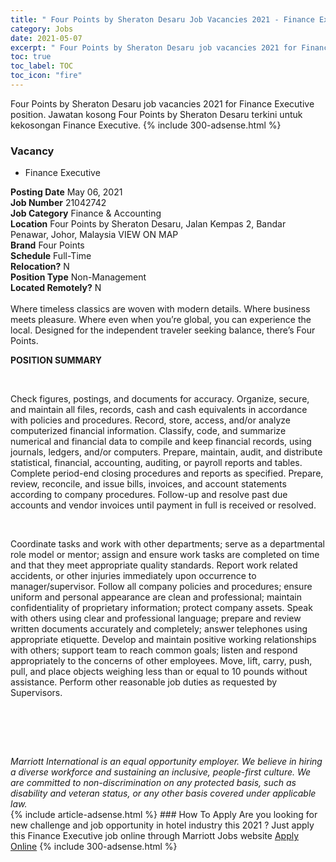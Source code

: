 ```yaml
---
title: " Four Points by Sheraton Desaru Job Vacancies 2021 - Finance Executive" 
category: Jobs 
date: 2021-05-07 
excerpt: " Four Points by Sheraton Desaru job vacancies 2021 for Finance Executive position. Jawatan kosong  Four Points by Sheraton Desaru terkini untuk kekosongan Finance Executive." 
toc: true 
toc_label: TOC 
toc_icon: "fire" 
--- 
```


 Four Points by Sheraton Desaru job vacancies 2021 for Finance Executive position. Jawatan kosong  Four Points by Sheraton Desaru terkini untuk kekosongan Finance Executive. 
{% include 300-adsense.html %} 
### Vacancy 
- Finance Executive 
<div><div><b>Posting Date</b> May 06, 2021<br><b>Job Number</b> 21042742<br><b>Job Category</b> Finance &amp; Accounting<br><b>Location</b> Four Points by Sheraton Desaru, Jalan Kempas 2, Bandar Penawar, Johor, Malaysia VIEW ON MAP<br><b>Brand</b> Four Points<br><b>Schedule</b> Full-Time<br><b>Relocation?</b> N<br><b>Position Type</b> Non-Management<br><b>Located Remotely?</b> N<br><br>Where timeless classics are woven with modern details. Where business meets pleasure. Where even when you&#8217;re global, you can experience the local. Designed for the independent traveler seeking balance, there&#8217;s Four Points.<br></div><div> <p><strong>POSITION SUMMARY</strong></p> <p>&#160;</p> <p>Check figures, postings, and documents for accuracy. Organize, secure, and maintain all files, records, cash and cash equivalents in accordance with policies and procedures. Record, store, access, and/or analyze computerized financial information. Classify, code, and summarize numerical and financial data to compile and keep financial records, using journals, ledgers, and/or computers. Prepare, maintain, audit, and distribute statistical, financial, accounting, auditing, or payroll reports and tables. Complete period-end closing procedures and reports as specified. Prepare, review, reconcile, and issue bills, invoices, and account statements according to company procedures. Follow-up and resolve past due accounts and vendor invoices until payment in full is received or resolved.</p> <p>&#160;</p> <p>Coordinate tasks and work with other departments; serve as a departmental role model or mentor; assign and ensure work tasks are completed on time and that they meet appropriate quality standards. Report work related accidents, or other injuries immediately upon occurrence to manager/supervisor. Follow all company policies and procedures; ensure uniform and personal appearance are clean and professional; maintain confidentiality of proprietary information; protect company assets. Speak with others using clear and professional language; prepare and review written documents accurately and completely; answer telephones using appropriate etiquette. Develop and maintain positive working relationships with others; support team to reach common goals; listen and respond appropriately to the concerns of other employees. Move, lift, carry, push, pull, and place objects weighing less than or equal to 10 pounds without assistance. Perform other reasonable job duties as requested by Supervisors.</p> <p>&#160;</p> <p>&#160;</p> </div> <div> &#160;</div> <em>Marriott International is an equal opportunity employer.&#160;We believe in hiring a diverse workforce and sustaining an inclusive, people-first culture.&#160;We are committed to non-discrimination on&#160;any&#160;protected&#160;basis, such as disability and veteran status, or any other basis covered under applicable law.</em><br></div> 
{% include article-adsense.html %} 
### How To Apply 
Are you looking for new challenge and job opportunity in hotel industry this 2021 ?
Just apply this Finance Executive job online through Marriott Jobs website 
<a href="https://jobs.marriott.com/marriott/jobs/21042742?lang=en-us" class="btn btn--info" target="_blank" rel="nofollow noopenner">Apply Online</a> 
{% include 300-adsense.html %} 